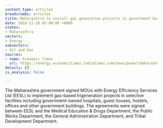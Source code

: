 ```yaml
---
content_type: articles
breadcrumbs: articles
title: Maharashtra to install gas generation projects in government buildings
date: 2018-11-28 05:00:00 +0000
states:
- Maharashtra
sectors:
- Energy
subsectors:
- Oil and Gas
sources:
- name: Economic Times
  url: https://energy.economictimes.indiatimes.com/news/power/maharashtra-signs-pacts-with-eesl-to-implement-7-mw-power-projects/66753063
details: []
is_analysis: false

---
```

The Maharashtra government signed MOUs with Energy Efficiency Services Ltd (EESL) to implement gas-based trigeneration projects in selective facilities including government-owned hospitals, guest houses, hostels, offices and other government buildings. The agreements were signed between EESL and the Medical Education & Drugs Department, the Public Works Department, the General Administration Department, and Tribal Development Department.